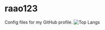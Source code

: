 # raao123
Config files for my GitHub profile.
![Top Langs](https://github-readme-stats.vercel.app/api/top-langs/?username=rafao1234&theme=tokyonight)
